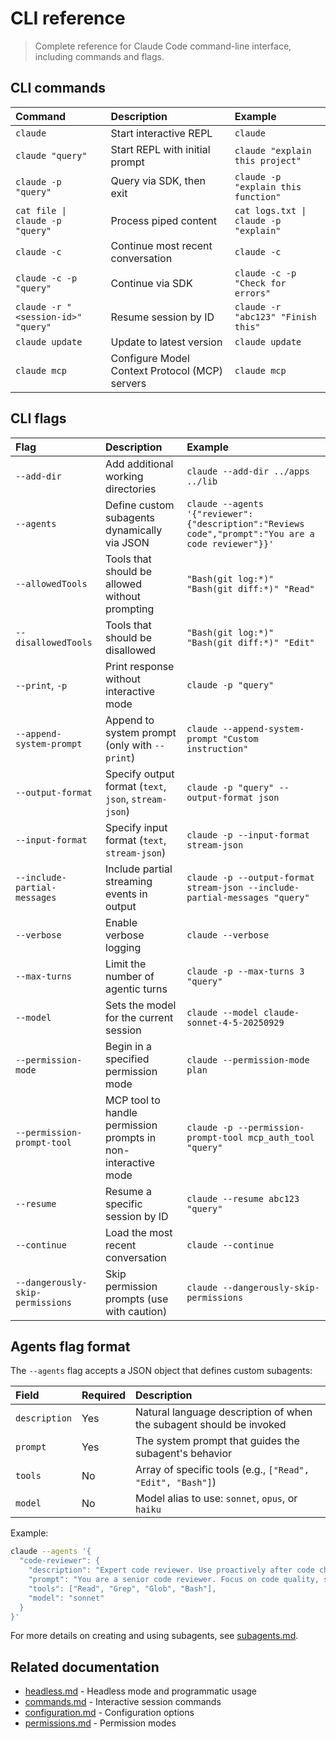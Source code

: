 # CLI reference

> Complete reference for Claude Code command-line interface, including commands and flags.

## CLI commands

| Command                            | Description                                    | Example                               |
| :--------------------------------- | :--------------------------------------------- | :------------------------------------ |
| `claude`                           | Start interactive REPL                         | `claude`                              |
| `claude "query"`                   | Start REPL with initial prompt                 | `claude "explain this project"`       |
| `claude -p "query"`                | Query via SDK, then exit                       | `claude -p "explain this function"`   |
| `cat file \| claude -p "query"`    | Process piped content                          | `cat logs.txt \| claude -p "explain"` |
| `claude -c`                        | Continue most recent conversation              | `claude -c`                           |
| `claude -c -p "query"`             | Continue via SDK                               | `claude -c -p "Check for errors"`     |
| `claude -r "<session-id>" "query"` | Resume session by ID                           | `claude -r "abc123" "Finish this"`    |
| `claude update`                    | Update to latest version                       | `claude update`                       |
| `claude mcp`                       | Configure Model Context Protocol (MCP) servers | `claude mcp`                          |

## CLI flags

| Flag                             | Description                                                     | Example                                                                                            |
| :------------------------------- | :-------------------------------------------------------------- | :------------------------------------------------------------------------------------------------- |
| `--add-dir`                      | Add additional working directories                              | `claude --add-dir ../apps ../lib`                                                                  |
| `--agents`                       | Define custom subagents dynamically via JSON                    | `claude --agents '{"reviewer":{"description":"Reviews code","prompt":"You are a code reviewer"}}'` |
| `--allowedTools`                 | Tools that should be allowed without prompting                  | `"Bash(git log:*)" "Bash(git diff:*)" "Read"`                                                      |
| `--disallowedTools`              | Tools that should be disallowed                                 | `"Bash(git log:*)" "Bash(git diff:*)" "Edit"`                                                      |
| `--print`, `-p`                  | Print response without interactive mode                         | `claude -p "query"`                                                                                |
| `--append-system-prompt`         | Append to system prompt (only with `--print`)                   | `claude --append-system-prompt "Custom instruction"`                                               |
| `--output-format`                | Specify output format (`text`, `json`, `stream-json`)           | `claude -p "query" --output-format json`                                                           |
| `--input-format`                 | Specify input format (`text`, `stream-json`)                    | `claude -p --input-format stream-json`                                                             |
| `--include-partial-messages`     | Include partial streaming events in output                      | `claude -p --output-format stream-json --include-partial-messages "query"`                         |
| `--verbose`                      | Enable verbose logging                                          | `claude --verbose`                                                                                 |
| `--max-turns`                    | Limit the number of agentic turns                               | `claude -p --max-turns 3 "query"`                                                                  |
| `--model`                        | Sets the model for the current session                          | `claude --model claude-sonnet-4-5-20250929`                                                        |
| `--permission-mode`              | Begin in a specified permission mode                            | `claude --permission-mode plan`                                                                    |
| `--permission-prompt-tool`       | MCP tool to handle permission prompts in non-interactive mode   | `claude -p --permission-prompt-tool mcp_auth_tool "query"`                                         |
| `--resume`                       | Resume a specific session by ID                                 | `claude --resume abc123 "query"`                                                                   |
| `--continue`                     | Load the most recent conversation                               | `claude --continue`                                                                                |
| `--dangerously-skip-permissions` | Skip permission prompts (use with caution)                      | `claude --dangerously-skip-permissions`                                                            |

## Agents flag format

The `--agents` flag accepts a JSON object that defines custom subagents:

| Field         | Required | Description                                                                 |
| :------------ | :------- | :-------------------------------------------------------------------------- |
| `description` | Yes      | Natural language description of when the subagent should be invoked         |
| `prompt`      | Yes      | The system prompt that guides the subagent's behavior                       |
| `tools`       | No       | Array of specific tools (e.g., `["Read", "Edit", "Bash"]`)                  |
| `model`       | No       | Model alias to use: `sonnet`, `opus`, or `haiku`                            |

Example:

```bash
claude --agents '{
  "code-reviewer": {
    "description": "Expert code reviewer. Use proactively after code changes.",
    "prompt": "You are a senior code reviewer. Focus on code quality, security, and best practices.",
    "tools": ["Read", "Grep", "Glob", "Bash"],
    "model": "sonnet"
  }
}'
```

For more details on creating and using subagents, see [subagents.md](subagents.md).

## Related documentation

* [headless.md](headless.md) - Headless mode and programmatic usage
* [commands.md](commands.md) - Interactive session commands
* [configuration.md](configuration.md) - Configuration options
* [permissions.md](permissions.md) - Permission modes

